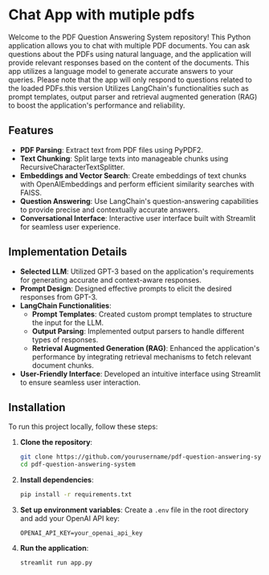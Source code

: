 # Chat App with mutiple pdfs

Welcome to the PDF Question Answering System repository! This Python application allows you to chat with multiple PDF documents. You can ask questions about the PDFs using natural language, and the application will provide relevant responses based on the content of the documents. This app utilizes a language model to generate accurate answers to your queries. Please note that the app will only respond to questions related to the loaded PDFs.this version Utilizes LangChain's functionalities such as prompt templates, output parser and retrieval augmented generation (RAG) to boost the application's performance and reliability.


## Features
- **PDF Parsing**: Extract text from PDF files using PyPDF2.
- **Text Chunking**: Split large texts into manageable chunks using RecursiveCharacterTextSplitter.
- **Embeddings and Vector Search**: Create embeddings of text chunks with OpenAIEmbeddings and perform efficient similarity searches with FAISS.
- **Question Answering**: Use LangChain's question-answering capabilities to provide precise and contextually accurate answers.
- **Conversational Interface**: Interactive user interface built with Streamlit for seamless user experience.


## Implementation Details

- **Selected LLM**: Utilized GPT-3 based on the application's requirements for generating accurate and context-aware responses.
- **Prompt Design**: Designed effective prompts to elicit the desired responses from GPT-3.
- **LangChain Functionalities**:
  - **Prompt Templates**: Created custom prompt templates to structure the input for the LLM.
  - **Output Parsing**: Implemented output parsers to handle different types of responses.
  - **Retrieval Augmented Generation (RAG)**: Enhanced the application's performance by integrating retrieval mechanisms to fetch relevant document chunks.
- **User-Friendly Interface**: Developed an intuitive interface using Streamlit to ensure seamless user interaction.


## Installation

To run this project locally, follow these steps:

1. **Clone the repository**:
    ```bash
    git clone https://github.com/yourusername/pdf-question-answering-system.git
    cd pdf-question-answering-system
    ```

2. **Install dependencies**:
    ```bash
    pip install -r requirements.txt
    ```

3. **Set up environment variables**:
    Create a `.env` file in the root directory and add your OpenAI API key:
    ```
    OPENAI_API_KEY=your_openai_api_key
    ```

4. **Run the application**:
    ```bash
    streamlit run app.py
    ```
